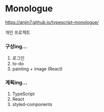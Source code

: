 # Monologue

https://anjin7.github.io/typescript-monologue/

개인 프로젝트

### 구상ing...

1. 로그인
2. to-do
3. painting + image (React)

### 계획ing...

1. TypeScript
2. React
3. styled-components

